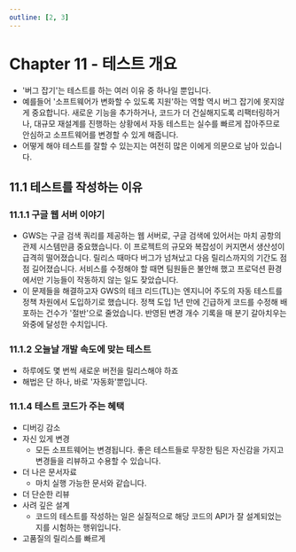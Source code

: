 ```yaml
---
outline: [2, 3]
---
```


# Chapter 11 - 테스트 개요

- '버그 잡기'는 테스트를 하는 여러 이유 중 하나일 뿐입니다.
- 예를들어 '소프트웨어가 변화할 수 있도록 지원'하는 역할 역시 버그 잡기에 못지않게 중요합니다. 새로운 기능을 추가하거나, 코드가 더 건실해지도록 리팩터링하거나, 대규모 재설계를 진행하는 상황에서 자동 테스트는 실수를 빠르게 잡아주므로 안심하고 소프트웨어를 변경할 수 있게 해줍니다.
- 어떻게 해야 테스트를 잘할 수 있는지는 여전히 많은 이에게 의문으로 남아 있습니다.

## 11.1 테스트를 작성하는 이유

### 11.1.1 구글 웹 서버 이야기

- GWS는 구글 검색 쿼리를 제공하는 웹 서버로, 구글 검색에 있어서는 마치 공항의 관제 시스템만큼 중요했습니다. 이 프로젝트의 규모와 복잡성이 커지면서 생산성이 급격히 떨어졌습니다. 릴리스 때마다 버그가 넘쳐났고 다음 릴리스까지의 기간도 점점 길어졌습니다. 서비스를 수정해야 할 때면 팀원들은 불안해 했고 프로덕션 환경에서만 기능들이 작동하지 않는 일도 잦았습니다.
- 이 문제들을 해결하고자 GWS의 테크 리드(TL)는 엔지니어 주도의 자동 테스트를 정책 차원에서 도입하기로 했습니다. 정책 도입 1년 만에 긴급하게 코드를 수정해 배포하는 건수가 '절반'으로 줄었습니다. 반영된 변경 개수 기록을 매 분기 갈아치우는 와중에 달성한 수치입니다.

### 11.1.2 오늘날 개발 속도에 맞는 테스트

- 하루에도 몇 번씩 새로운 버전을 릴리스해야 하죠
- 해법은 단 하나, 바로 '자동화'뿐입니다.

### 11.1.4 테스트 코드가 주는 혜택

- 디버깅 감소
- 자신 있게 변경
  - 모든 소프트웨어는 변경됩니다. 좋은 테스트들로 무장한 팀은 자신감을 가지고 변경들을 리뷰하고 수용할 수 있습니다.
- 더 나은 문서자료
  - 마치 실행 가능한 문서와 같습니다.
- 더 단순한 리뷰
- 사려 깊은 설계
  - 코드의 테스트를 작성하는 일은 실질적으로 해당 코드의 API가 잘 설계되었는지를 시험하는 행위입니다.
- 고품질의 릴리스를 빠르게

<style scoped lang="scss">
.comment {
    padding-left: 1.25rem;
    color: var(--vp-c-indigo-1);
    font-size: 14px;
    margin: 0 0 16px;
}
</style>